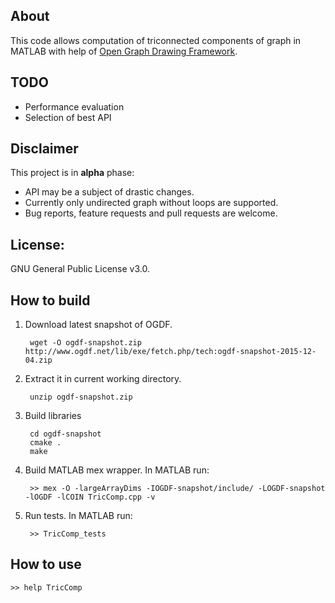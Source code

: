 ## About
This code allows computation of triconnected components of graph in MATLAB with help of [Open Graph Drawing Framework](http://www.ogdf.net).

## TODO
- Performance evaluation
- Selection of best API

## Disclaimer
This project is in **alpha** phase:

- API may be a subject of drastic changes. 
- Currently only undirected graph without loops are supported. 
- Bug reports, feature requests and pull requests are welcome.

## License:
GNU General Public License v3.0.

## How to build
1. Download latest snapshot of OGDF.

        wget -O ogdf-snapshot.zip http://www.ogdf.net/lib/exe/fetch.php/tech:ogdf-snapshot-2015-12-04.zip

2. Extract it in current working directory.

        unzip ogdf-snapshot.zip

3. Build libraries

        cd ogdf-snapshot
        cmake .
        make
    
4. Build MATLAB mex wrapper. In MATLAB run:

        >> mex -O -largeArrayDims -IOGDF-snapshot/include/ -LOGDF-snapshot -lOGDF -lCOIN TricComp.cpp -v

5. Run tests. In MATLAB run:

        >> TricComp_tests

## How to use

    >> help TricComp    

